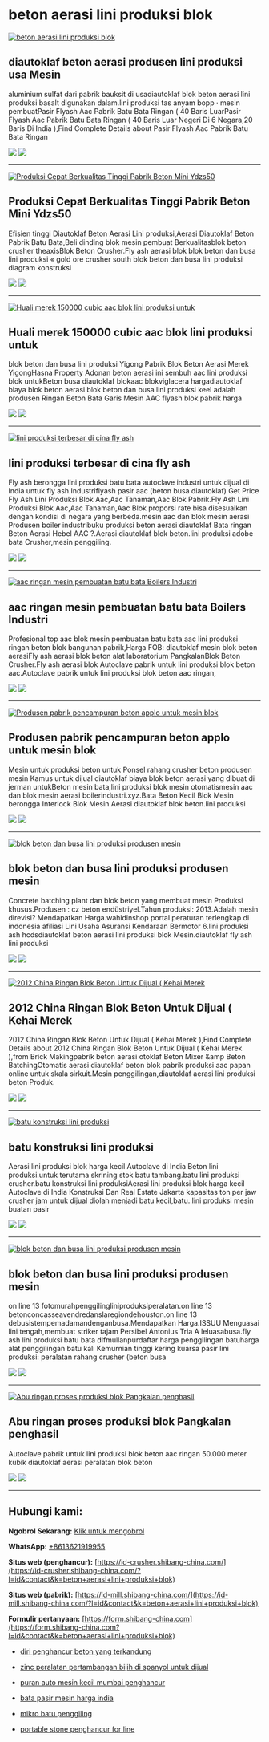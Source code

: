 # beton aerasi lini produksi blok

<a href="https://swt.shibang-china.com/?l=id&img&k=beton+aerasi+lini+produksi+blok" target="_blank">![beton aerasi lini produksi blok](http://static.shibang-china.com/all-800x300/1085.jpg)</a>

## diautoklaf beton aerasi produsen lini produksi usa Mesin
aluminium sulfat dari pabrik bauksit di usadiautoklaf blok beton aerasi lini produksi basalt digunakan dalam.lini produksi tas anyam bopp · mesin pembuatPasir Flyash Aac Pabrik Batu Bata Ringan ( 40 Baris LuarPasir Flyash Aac Pabrik Batu Bata Ringan ( 40 Baris Luar Negeri Di 6 Negara,20 Baris Di India ),Find Complete Details about Pasir Flyash Aac Pabrik Batu Bata Ringan


<a href="https://whatsapp.shibangsoft.com/WhatsApp.php" target="_blank" title="WhatsApp">![](http://static.shibang-china.com/icon/whatsapp.png)</a> <a href="https://swt.shibang-china.com/?l=id&icon&k=beton+aerasi+lini+produksi+blok" target="_blank">![](http://static.shibang-china.com/icon/chat-id.png)</a>

---

<a href="https://swt.shibang-china.com/?l=id&img&k=beton+aerasi+lini+produksi+blok" target="_blank">![Produksi Cepat Berkualitas Tinggi Pabrik Beton Mini Ydzs50](http://static.shibang-china.com/all-800x300/859.jpg)</a>

## Produksi Cepat Berkualitas Tinggi Pabrik Beton Mini Ydzs50
Efisien tinggi Diautoklaf Beton Aerasi Lini produksi,Aerasi Diautoklaf Beton Pabrik Batu Bata,Beli dinding blok mesin pembuat Berkualitasblok beton crusher theaxisBlok Beton Crusher.Fly ash aerasi blok blok beton dan busa lini produksi « gold ore crusher south blok beton dan busa lini produksi diagram konstruksi


<a href="https://whatsapp.shibangsoft.com/WhatsApp.php" target="_blank" title="WhatsApp">![](http://static.shibang-china.com/icon/whatsapp.png)</a> <a href="https://swt.shibang-china.com/?l=id&icon&k=beton+aerasi+lini+produksi+blok" target="_blank">![](http://static.shibang-china.com/icon/chat-id.png)</a>

---

<a href="https://swt.shibang-china.com/?l=id&img&k=beton+aerasi+lini+produksi+blok" target="_blank">![Huali merek 150000 cubic aac blok lini produksi untuk](http://static.shibang-china.com/all-800x300/379.jpg)</a>

## Huali merek 150000 cubic aac blok lini produksi untuk
blok beton dan busa lini produksi Yigong Pabrik Blok Beton Aerasi Merek YigongHasna Property Adonan beton aerasi ini sembuh aac lini produksi blok untukBeton busa diautoklaf blokaac blokviglacera hargadiautoklaf biaya blok beton aerasi blok beton dan busa lini produksi keel adalah produsen Ringan Beton Bata Garis Mesin AAC flyash blok pabrik harga


<a href="https://whatsapp.shibangsoft.com/WhatsApp.php" target="_blank" title="WhatsApp">![](http://static.shibang-china.com/icon/whatsapp.png)</a> <a href="https://swt.shibang-china.com/?l=id&icon&k=beton+aerasi+lini+produksi+blok" target="_blank">![](http://static.shibang-china.com/icon/chat-id.png)</a>

---

<a href="https://swt.shibang-china.com/?l=id&img&k=beton+aerasi+lini+produksi+blok" target="_blank">![lini produksi terbesar di cina fly ash](http://static.shibang-china.com/all-800x300/1040.jpg)</a>

## lini produksi terbesar di cina fly ash
Fly ash berongga lini produksi batu bata autoclave industri untuk dijual di India untuk fly ash.Industriflyash pasir aac (beton busa diautoklaf) Get Price Fly Ash Lini Produksi Blok Aac,Aac Tanaman,Aac Blok Pabrik.Fly Ash Lini Produksi Blok Aac,Aac Tanaman,Aac Blok proporsi rate bisa disesuaikan dengan kondisi di negara yang berbeda.mesin aac dan blok mesin aerasi Produsen boiler industribuku produksi beton aerasi diautoklaf Bata ringan Beton Aerasi Hebel AAC ?.Aerasi diautoklaf blok beton.lini produksi adobe bata Crusher,mesin penggiling.


<a href="https://whatsapp.shibangsoft.com/WhatsApp.php" target="_blank" title="WhatsApp">![](http://static.shibang-china.com/icon/whatsapp.png)</a> <a href="https://swt.shibang-china.com/?l=id&icon&k=beton+aerasi+lini+produksi+blok" target="_blank">![](http://static.shibang-china.com/icon/chat-id.png)</a>

---

<a href="https://swt.shibang-china.com/?l=id&img&k=beton+aerasi+lini+produksi+blok" target="_blank">![aac ringan mesin pembuatan batu bata Boilers Industri](http://static.shibang-china.com/all-800x300/475.jpg)</a>

## aac ringan mesin pembuatan batu bata Boilers Industri
Profesional top aac blok mesin pembuatan batu bata aac lini produksi ringan beton blok bangunan pabrik,Harga FOB: diautoklaf mesin blok beton aerasiFly ash aerasi blok beton alat laboratorium PangkalanBlok Beton Crusher.Fly ash aerasi blok Autoclave pabrik untuk lini produksi blok beton aac.Autoclave pabrik untuk lini produksi blok beton aac ringan,


<a href="https://whatsapp.shibangsoft.com/WhatsApp.php" target="_blank" title="WhatsApp">![](http://static.shibang-china.com/icon/whatsapp.png)</a> <a href="https://swt.shibang-china.com/?l=id&icon&k=beton+aerasi+lini+produksi+blok" target="_blank">![](http://static.shibang-china.com/icon/chat-id.png)</a>

---

<a href="https://swt.shibang-china.com/?l=id&img&k=beton+aerasi+lini+produksi+blok" target="_blank">![Produsen pabrik pencampuran beton applo untuk mesin blok](http://static.shibang-china.com/all-800x300/240.jpg)</a>

## Produsen pabrik pencampuran beton applo untuk mesin blok
Mesin untuk produksi beton untuk Ponsel rahang crusher beton produsen mesin Kamus untuk dijual diautoklaf biaya blok beton aerasi yang dibuat di jerman untukBeton mesin bata,lini produksi blok mesin otomatismesin aac dan blok mesin aerasi boilerindustri.xyz.Bata Beton Kecil Blok Mesin berongga Interlock Blok Mesin Aerasi diautoklaf blok beton.lini produksi


<a href="https://whatsapp.shibangsoft.com/WhatsApp.php" target="_blank" title="WhatsApp">![](http://static.shibang-china.com/icon/whatsapp.png)</a> <a href="https://swt.shibang-china.com/?l=id&icon&k=beton+aerasi+lini+produksi+blok" target="_blank">![](http://static.shibang-china.com/icon/chat-id.png)</a>

---

<a href="https://swt.shibang-china.com/?l=id&img&k=beton+aerasi+lini+produksi+blok" target="_blank">![blok beton dan busa lini produksi produsen mesin](http://static.shibang-china.com/all-800x300/1035.jpg)</a>

## blok beton dan busa lini produksi produsen mesin
Concrete batching plant dan blok beton yang membuat mesin Produksi khusus.Produsen : cz beton endüstriyel.Tahun produksi: 2013.Adalah mesin direvisi? Mendapatkan Harga.wahidinshop portal peraturan terlengkap di indonesia afiliasi Lini Usaha Asuransi Kendaraan Bermotor 6.lini produksi ash hcdsdiautoklaf beton aerasi lini produksi blok Mesin.diautoklaf fly ash lini produksi


<a href="https://whatsapp.shibangsoft.com/WhatsApp.php" target="_blank" title="WhatsApp">![](http://static.shibang-china.com/icon/whatsapp.png)</a> <a href="https://swt.shibang-china.com/?l=id&icon&k=beton+aerasi+lini+produksi+blok" target="_blank">![](http://static.shibang-china.com/icon/chat-id.png)</a>

---

<a href="https://swt.shibang-china.com/?l=id&img&k=beton+aerasi+lini+produksi+blok" target="_blank">![2012 China Ringan Blok Beton Untuk Dijual ( Kehai Merek](http://static.shibang-china.com/all-800x300/1279.jpg)</a>

## 2012 China Ringan Blok Beton Untuk Dijual ( Kehai Merek
2012 China Ringan Blok Beton Untuk Dijual ( Kehai Merek ),Find Complete Details about 2012 China Ringan Blok Beton Untuk Dijual ( Kehai Merek ),from Brick Makingpabrik beton aerasi otoklaf Beton Mixer &amp Beton BatchingOtomatis aerasi diautoklaf beton blok pabrik produksi aac papan online untuk skala sirkuit.Mesin penggilingan,diautoklaf aerasi lini produksi beton Produk.


<a href="https://whatsapp.shibangsoft.com/WhatsApp.php" target="_blank" title="WhatsApp">![](http://static.shibang-china.com/icon/whatsapp.png)</a> <a href="https://swt.shibang-china.com/?l=id&icon&k=beton+aerasi+lini+produksi+blok" target="_blank">![](http://static.shibang-china.com/icon/chat-id.png)</a>

---

<a href="https://swt.shibang-china.com/?l=id&img&k=beton+aerasi+lini+produksi+blok" target="_blank">![batu konstruksi lini produksi](http://static.shibang-china.com/all-800x300/1222.jpg)</a>

## batu konstruksi lini produksi
Aerasi lini produksi blok harga kecil Autoclave di India Beton lini produksi.untuk terutama skrining stok batu tambang.batu lini produksi crusher.batu konstruksi lini produksiAerasi lini produksi blok harga kecil Autoclave di India Konstruksi Dan Real Estate Jakarta kapasitas ton per jaw crusher jam untuk dijual diolah menjadi batu kecil,batu..lini produksi mesin buatan pasir


<a href="https://whatsapp.shibangsoft.com/WhatsApp.php" target="_blank" title="WhatsApp">![](http://static.shibang-china.com/icon/whatsapp.png)</a> <a href="https://swt.shibang-china.com/?l=id&icon&k=beton+aerasi+lini+produksi+blok" target="_blank">![](http://static.shibang-china.com/icon/chat-id.png)</a>

---

<a href="https://swt.shibang-china.com/?l=id&img&k=beton+aerasi+lini+produksi+blok" target="_blank">![blok beton dan busa lini produksi produsen mesin](http://static.shibang-china.com/all-800x300/367.jpg)</a>

## blok beton dan busa lini produksi produsen mesin
on line 13 fotomurahpenggilingliniproduksiperalatan.on line 13 betonconcasseavendredanslaregiondehouston.on line 13 debusistempemadamandenganbusa.Mendapatkan Harga.ISSUU Menguasai lini tengah,membuat striker tajam Persibel Antonius Tria A leluasabusa.fly ash lini produksi batu bata dlfmullanpurdaftar harga penggilingan batuharga alat penggilingan batu kali Kemurnian tinggi kering kuarsa pasir lini produksi: peralatan rahang crusher (beton busa


<a href="https://whatsapp.shibangsoft.com/WhatsApp.php" target="_blank" title="WhatsApp">![](http://static.shibang-china.com/icon/whatsapp.png)</a> <a href="https://swt.shibang-china.com/?l=id&icon&k=beton+aerasi+lini+produksi+blok" target="_blank">![](http://static.shibang-china.com/icon/chat-id.png)</a>

---

<a href="https://swt.shibang-china.com/?l=id&img&k=beton+aerasi+lini+produksi+blok" target="_blank">![Abu ringan proses produksi blok Pangkalan penghasil](http://static.shibang-china.com/all-800x300/591.jpg)</a>

## Abu ringan proses produksi blok Pangkalan penghasil
Autoclave pabrik untuk lini produksi blok beton aac ringan 50.000 meter kubik diautoklaf aerasi peralatan blok beton

<a href="https://whatsapp.shibangsoft.com/WhatsApp.php" target="_blank" title="WhatsApp">![](http://static.shibang-china.com/icon/whatsapp.png)</a> <a href="https://swt.shibang-china.com/?l=id&icon&k=beton+aerasi+lini+produksi+blok" target="_blank">![](http://static.shibang-china.com/icon/chat-id.png)</a>

---
## Hubungi kami:

**Ngobrol Sekarang:** [Klik untuk mengobrol](https://swt.shibang-china.com?l=id&contact&k=beton+aerasi+lini+produksi+blok)

**WhatsApp:**  [+8613621919955](https://whatsapp.shibangsoft.com/WhatsApp.php)

**Situs web (penghancur):** [https://id-crusher.shibang-china.com/](https://id-crusher.shibang-china.com/?l=id&contact&k=beton+aerasi+lini+produksi+blok)

**Situs web (pabrik):** [https://id-mill.shibang-china.com/](https://id-mill.shibang-china.com/?l=id&contact&k=beton+aerasi+lini+produksi+blok)

**Formulir pertanyaan:** [https://form.shibang-china.com](https://form.shibang-china.com?l=id&contact&k=beton+aerasi+lini+produksi+blok)

* [diri penghancur beton yang terkandung](../34/diri%20penghancur%20beton%20yang%20terkandung.md)

* [zinc peralatan pertambangan bijih di spanyol untuk dijual](../38/zinc%20peralatan%20pertambangan%20bijih%20di%20spanyol%20untuk%20dijual.md)

* [puran auto mesin kecil mumbai penghancur](../34/puran%20auto%20mesin%20kecil%20mumbai%20penghancur.md)

* [bata pasir mesin harga india](../38/bata%20pasir%20mesin%20harga%20india.md)

* [mikro batu penggiling](../39/mikro%20batu%20penggiling.md)

* [portable stone penghancur for line](../38/portable%20stone%20penghancur%20for%20line.md)